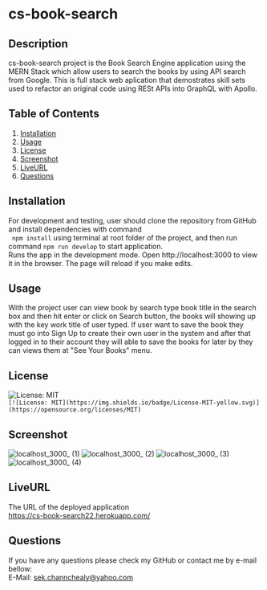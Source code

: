 # cs-book-search

## Description 
cs-book-search project is the Book Search Engine application using the MERN Stack which allow users to search the books by using API search from Google. This is full stack web aplication that demostrates skill sets used to refactor an original code using RESt APIs into GraphQL with Apollo.

## Table of Contents
1. [Installation](#Installation)
2. [Usage](#Usage)
3. [License](#License)
4. [Screenshot](#Screenshot)
5. [LiveURL](#LiveURL)
6. [Questions](#Questions)

## Installation
For development and testing, user should clone the repository from GitHub and install dependencies with command  
``` npm install``` using terminal at root folder of the project, and then run command ``` npm run develop ``` to start application.  
Runs the app in the development mode.
Open http://localhost:3000 to view it in the browser. The page will reload if you make edits.

## Usage
With the project user can view book by search type book title in the search box and then hit enter or click on Search button, the books will showing up with the key work title of user typed. If user want to save  the book they must go into Sign Up to create their own user in the system and after that logged in to their account they will able to save the books for later by they can views them at "See Your Books" menu.

## License
![License: MIT](https://img.shields.io/badge/License-MIT-yellow.svg)  
`[![License: MIT](https://img.shields.io/badge/License-MIT-yellow.svg)](https://opensource.org/licenses/MIT)`

## Screenshot
![localhost_3000_ (1)](https://user-images.githubusercontent.com/102747948/196061084-21de0024-561f-4a6c-8fca-1d8aa56acdf7.png)
![localhost_3000_ (2)](https://user-images.githubusercontent.com/102747948/196061089-606f439f-155e-4bee-ac58-75ab65880f9d.png)
![localhost_3000_ (3)](https://user-images.githubusercontent.com/102747948/196061097-56163e65-122f-45f9-bc7a-237389e2973b.png)
![localhost_3000_ (4)](https://user-images.githubusercontent.com/102747948/196061101-c5ec9789-3ebc-4fcb-960f-235e567c6186.png)

## LiveURL
The URL of the deployed application  
https://cs-book-search22.herokuapp.com/

## Questions
If you have any questions please check my GitHub or contact me by e-mail bellow:  
E-Mail: sek.channchealy@yahoo.com
